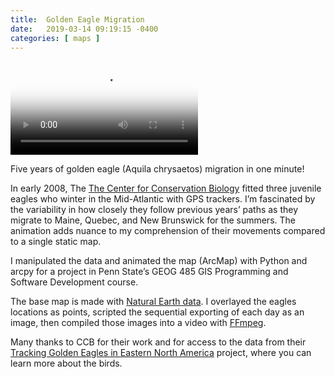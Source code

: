 ```yaml
---
title:  Golden Eagle Migration
date:   2019-03-14 09:19:15 -0400
categories: [ maps ]
---
```


<video src="/assets/vid/golden-eagle-migration.mp4" poster="/assets/img/golden-eagle-migration-thumb.png" controls style="max-width: 100%;">
    Five Years of Golden Eagle Migration in One Minute
</video>

Five years of golden eagle (Aquila chrysaetos) migration in one minute!

In early 2008, The [The Center for Conservation Biology](https://ccbbirds.org/) fitted three juvenile eagles who winter in the Mid-Atlantic with GPS trackers. I’m fascinated by the variability in how closely they follow previous years’ paths as they migrate to Maine, Quebec, and New Brunswick for the summers. The animation adds nuance to my comprehension of their movements compared to a single static map.

I manipulated the data and animated the map (ArcMap) with Python and arcpy for a project in Penn State’s GEOG 485 GIS Programming and Software Development course.

The base map is made with [Natural Earth data](https://www.naturalearthdata.com/). I overlayed the eagles locations as points, scripted the sequential exporting of each day as an image, then compiled those images into a video with [FFmpeg](https://ffmpeg.org).

Many thanks to CCB for their work and for access to the data from their [Tracking Golden Eagles in Eastern North America](https://ccbbirds.org/what-we-do/research/tracking/tracking-projects/tracking-golden-eagles-eastern-north-america/) project, where you can learn more about the birds.
